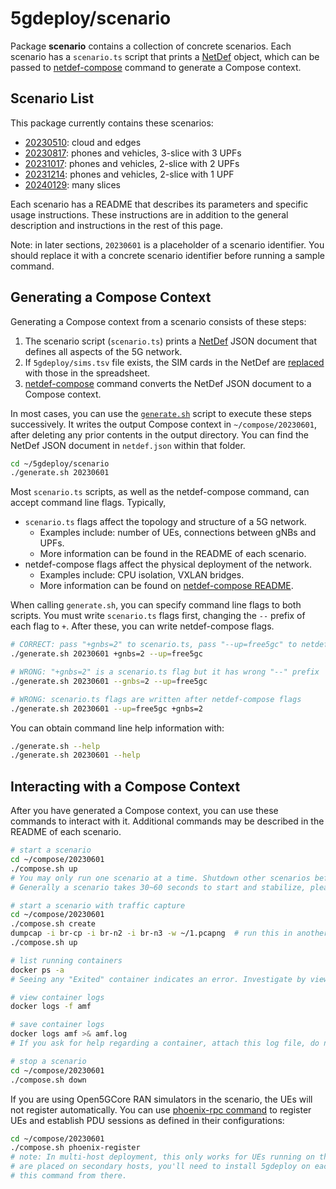 # 5gdeploy/scenario

Package **scenario** contains a collection of concrete scenarios.
Each scenario has a `scenario.ts` script that prints a [NetDef](../netdef) object, which can be passed to [netdef-compose](../netdef-compose) command to generate a Compose context.

## Scenario List

This package currently contains these scenarios:

* [20230510](20230510): cloud and edges
* [20230817](20230817): phones and vehicles, 3-slice with 3 UPFs
* [20231017](20231017): phones and vehicles, 2-slice with 2 UPFs
* [20231214](20231214): phones and vehicles, 2-slice with 1 UPF
* [20240129](20240129): many slices

Each scenario has a README that describes its parameters and specific usage instructions.
These instructions are in addition to the general description and instructions in the rest of this page.

Note: in later sections, `20230601` is a placeholder of a scenario identifier.
You should replace it with a concrete scenario identifier before running a sample command.

## Generating a Compose Context

Generating a Compose context from a scenario consists of these steps:

1. The scenario script (`scenario.ts`) prints a [NetDef](../netdef) JSON document that defines all aspects of the 5G network.
2. If `5gdeploy/sims.tsv` file exists, the SIM cards in the NetDef are [replaced](../replace-sims) with those in the spreadsheet.
3. [netdef-compose](../netdef-compose) command converts the NetDef JSON document to a Compose context.

In most cases, you can use the [`generate.sh`](generate.sh) script to execute these steps successively.
It writes the output Compose context in `~/compose/20230601`, after deleting any prior contents in the output directory.
You can find the NetDef JSON document in `netdef.json` within that folder.

```bash
cd ~/5gdeploy/scenario
./generate.sh 20230601
```

Most `scenario.ts` scripts, as well as the netdef-compose command, can accept command line flags.
Typically,

* `scenario.ts` flags affect the topology and structure of a 5G network.
  * Examples include: number of UEs, connections between gNBs and UPFs.
  * More information can be found in the README of each scenario.
* netdef-compose flags affect the physical deployment of the network.
  * Examples include: CPU isolation, VXLAN bridges.
  * More information can be found on [netdef-compose README](../netdef-compose/README.md).

When calling `generate.sh`, you can specify command line flags to both scripts.
You must write `scenario.ts` flags first, changing the `--` prefix of each flag to `+`.
After these, you can write netdef-compose flags.

```bash
# CORRECT: pass "+gnbs=2" to scenario.ts, pass "--up=free5gc" to netdef-compose
./generate.sh 20230601 +gnbs=2 --up=free5gc

# WRONG: "+gnbs=2" is a scenario.ts flag but it has wrong "--" prefix
./generate.sh 20230601 --gnbs=2 --up=free5gc

# WRONG: scenario.ts flags are written after netdef-compose flags
./generate.sh 20230601 --up=free5gc +gnbs=2
```

You can obtain command line help information with:

```bash
./generate.sh --help
./generate.sh 20230601 --help
```

## Interacting with a Compose Context

After you have generated a Compose context, you can use these commands to interact with it.
Additional commands may be described in the README of each scenario.

```bash
# start a scenario
cd ~/compose/20230601
./compose.sh up
# You may only run one scenario at a time. Shutdown other scenarios before starting one.
# Generally a scenario takes 30~60 seconds to start and stabilize, please be patient.

# start a scenario with traffic capture
cd ~/compose/20230601
./compose.sh create
dumpcap -i br-cp -i br-n2 -i br-n3 -w ~/1.pcapng  # run this in another console
./compose.sh up

# list running containers
docker ps -a
# Seeing any "Exited" container indicates an error. Investigate by viewing container logs.

# view container logs
docker logs -f amf

# save container logs
docker logs amf >& amf.log
# If you ask for help regarding a container, attach this log file, do not send screenshots.

# stop a scenario
cd ~/compose/20230601
./compose.sh down
```

If you are using Open5GCore RAN simulators in the scenario, the UEs will not register automatically.
You can use [phoenix-rpc command](../phoenix-rpc) to register UEs and establish PDU sessions as defined in their configurations:

```bash
cd ~/compose/20230601
./compose.sh phoenix-register
# note: In multi-host deployment, this only works for UEs running on the primary host. If some UEs
# are placed on secondary hosts, you'll need to install 5gdeploy on each secondary host and run
# this command from there.
```
